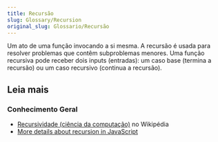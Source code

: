 ```yaml
---
title: Recursão
slug: Glossary/Recursion
original_slug: Glossario/Recursão
---
```


Um ato de uma função invocando a si mesma. A recursão é usada para resolver problemas que contêm subproblemas menores. Uma função recursiva pode receber dois inputs (entradas): um caso base (termina a recursão) ou um caso recursivo (continua a recursão).

## Leia mais

### Conhecimento Geral

- [Recursividade (ciência da computação)](<https://pt.wikipedia.org/wiki/Recursividade_(ciência_da_computação)>) no Wikipédia
- [More details about recursion in JavaScript](/pt-BR/docs/Web/JavaScript/Guide/Functions#Recursion)
